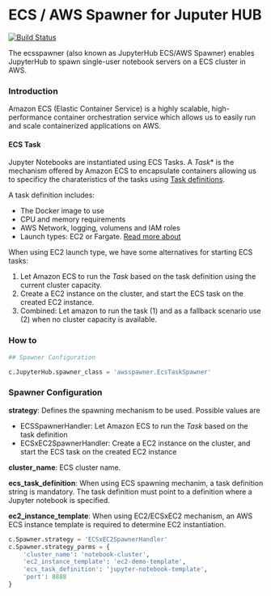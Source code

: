 # ECS / AWS Spawner for Juputer HUB

[![Build Status](https://travis-ci.org/elviejokike/awsspawner4jhub.svg?branch=master)](https://travis-ci.org/elviejokike/awsspawner4jhub)

The ecsspawner (also known as JupyterHub ECS/AWS Spawner) enables JupyterHub to spawn single-user notebook servers on a ECS cluster in AWS.

### Introduction

Amazon ECS (Elastic Container Service) is a highly scalable, high-performance
container orchestration service which allows us to easily run and scale containerized applications on AWS.

#### ECS Task

Jupyter Notebooks are instantiated using ECS Tasks. A *Task** is the mechanism offered by Amazon
ECS to encapsulate containers allowing us to specificy the charateristics of the tasks using
[Task definitions](https://docs.aws.amazon.com/AmazonECS/latest/developerguide/task_definitions.html).

A task definition includes:
- The Docker image to use
- CPU and memory requirements
- AWS Network, logging, volumens and IAM roles
- Launch types: EC2 or Fargate. [Read more about](https://docs.aws.amazon.com/AmazonECS/latest/developerguide/launch_types.html)


When using EC2 launch type, we have some alternatives for starting ECS tasks:

1. Let Amazon ECS to run the *Task* based on the task definition using the current cluster capacity.
2. Create a EC2 instance on the cluster, and start the ECS task on the created EC2 instance.
3. Combined: Let amazon to run the task (1) and as a fallback scenario use (2) when no cluster capacity is available.

### How to

```python
## Spawner Configuration

c.JupyterHub.spawner_class = 'awsspawner.EcsTaskSpawner'
```

### Spawner Configuration

**strategy**: Defines the spawning mechanism to be used. Possible values are

- ECSSpawnerHandler: Let Amazon ECS to run the *Task* based on the task definition
- ECSxEC2SpawnerHandler: Create a EC2 instance on the cluster, and start the ECS task on the created EC2 instance

**cluster_name**: ECS cluster name.

**ecs_task_definition**: When using ECS spawning mechanim, a task definition string is mandatory. The task definition must point to a definition where a Jupyter notebook is specified.

**ec2_instance_template**: When using EC2/ECSxEC2 mechanism, an AWS ECS instance template is required to determine EC2 instantiation.

```python
c.Spawner.strategy = 'ECSxEC2SpawnerHandler'
c.Spawner.strategy_parms = {
    'cluster_name': 'notebook-cluster',
    'ec2_instance_template': 'ec2-demo-template',
    'ecs_task_definition': 'jupyter-notebook-template',
    'port': 8888
}
```


